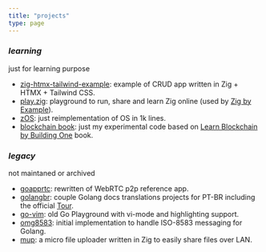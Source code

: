 ```yaml
---
title: "projects"
type: page
---
```


### _learning_

just for learning purpose

- [zig-htmx-tailwind-example](https://github.com/dgv/zig-htmx-tailwind-example): example of CRUD app written in Zig + HTMX + Tailwind CSS. 
- [play.zig](https://github.com/dgv/play.zig): playground to run, share and learn Zig online (used by [Zig by Example](https://zig-by-example.com/)).
- [zOS](https://github.com/dgv/zOS): just reimplementation of OS in 1k lines.
- [blockchain book](https://github.com/dgv/blockchain-book): just my experimental code based on [Learn Blockchain by Building One](https://www.amazon.com/Learn-Blockchain-Building-Understanding-Cryptocurrencies/dp/1484251709) book.

### _legacy_

not maintaned or archived

- [goapprtc](https://github.com/dgv/goapprtc): rewritten of WebRTC p2p reference app.
- [golangbr](https://github.com/golangbr): couple Golang docs translations projects for PT-BR including the official [Tour](https://github.com/golangbr/go-tour-br).
- [go-vim](https://github.com/dgv/go-vim): old Go Playground with vi-mode and highlighting support.
- [omg8583](https://github.com/dgv/omg8583): initial implementation to handle ISO-8583 messaging for Golang.
- [mup](https://github.com/dgv/mup): a micro file uploader written in Zig to easily share files over LAN.
